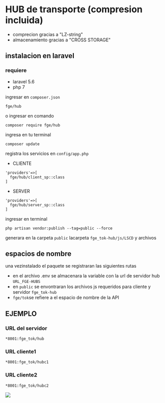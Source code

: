 # HUB de transporte (compresion incluida)
- comprecion gracias a "LZ-string"
- almacenamiento gracias a "CROSS STORAGE"
## instalacion en laravel
### requiere
- laravel 5.6
- php 7

ingresar en `composer.json`
```
fge/hub
```
o ingresar en comando
```
composer require fge/hub
```
ingresa en tu terminal
```
composer update
```
registra los servicios en `config/app.php`
- CLIENTE
```
'providers'=>[
  fge/hub/client_sp::class
]
```
- SERVER
```
'providers'=>[
  fge/hub/server_sp::class
]
```
ingresar en terminal
```
php artisan vendor:publish --tag=public --force
```
generara en la carpeta `public` lacarpeta `fge_tok-hub/js/LSCD` y archivos
## espacios de nombre
una vezinstalado el paquete se registraran las siguientes rutas
- en el archivo .env se almacenara la variable con la url de servidor hub `URL_FGE-HUBS`
- en `public` se envontraran los archivos js requeridos para cliente y servidor `fge_tok-hub`
- `fge/tok`se refiere a el espacio de nombre de la API
## EJEMPLO
### URL del servidor
`*8001:fge_tok/hub`
### URL cliente1
`*8001:fge_tok/hubc1`
### URL cliente2
`*8001:fge_tok/hubc2`

<img src="https://i.imgur.com/qYLSrp5.gif">
